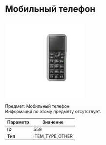 # Мобильный телефон

![Item Image](../img/559.webp?raw=true)

Предмет: Мобильный телефон<br>Информация по этому предмету отсутствует.


| Параметр | Значение |
|----------|----------|
| **ID** | 559 |
| **Тип** | ITEM_TYPE_OTHER |

